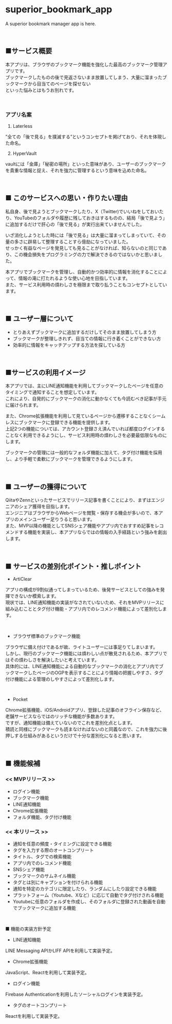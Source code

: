 # superior_bookmark_app
A superior bookmark manager app is here.

<br/>

## ■サービス概要

本アプリは、ブラウザのブックマーク機能を強化した最高のブックマーク管理アプリです。<br/>
ブックマークしたものの後で見返さないまま放置してしまう、大量に溜まったブックマークから目当てのページを探せない<br/>
といった悩みとはもうお別れです。

<br/>

### アプリ名案
1. Laterless

”全ての「後で見る」を撲滅する”というコンセプトを掲げており、それを体現した命名。<br/>

2. HyperVault

vaultには「金庫」「秘密の場所」といった意味があり、ユーザーのブックマークを貴重な情報と捉え、それを強力に管理するという意味を込めた命名。<br/>


<br/>

## ■ このサービスへの思い・作りたい理由

私自身、後で見ようとブックマークしたり、X（Twitter)でいいねをしておいたり、YouTubeのフォルダや履歴に残しておきはするものの、結局「後で見よう」に追加するだけで肝心の「後で見る」が実行出来ていませんでした。<br/>

いざ消化しようとした時には「後で見る」は大量に溜まってしまっていて、その量の多さに辟易して整理することすら億劫になっていました。<br/>
せっかく有益なページを発見しても見ることがなければ、知らないのと同じであり、この機会損失をプログラミングの力で解決できるのではないかと思いました。<br/>

本アプリでブックマークを管理し、自動的かつ効率的に情報を消化することによって、情報の滝に打たれるような使い心地を目指しています。<br/>
また、サービス利用時の煩わしさを極限まで取り払うこともコンセプトとしています。

<br/>


## ■ ユーザー層について

- とりあえずブックマークに追加するだけしてそのまま放置してしまう方
- ブックマークが整理しきれず、目当ての情報に行き着くことができない方
- 効率的に情報をキャッチアップする方法を探している方

<br/>

## ■サービスの利用イメージ

本アプリでは、主にLINE通知機能を利用してブックマークしたページを任意のタイミングで通知することを想定しています。<br/>
これにより、自発的にブックマークの消化に動かなくても今読むべき記事が手元に届けられます。

また、Chrome拡張機能を利用して見ているページから遷移することなくシームレスにブックマークに登録できる機能を提供します。<br/>
上記2つの機能については、アカウント登録さえ済んでいれば都度ログインすることなく利用できるようにし、サービス利用時の煩わしさを必要最低限なものにします。

ブックマークの管理には一般的なフォルダ機能に加えて、タグ付け機能を採用し、より手軽で柔軟にブックマークを管理できるようにします。

<br/>


## ■ ユーザーの獲得について

QiitaやZennといったサービスでリリース記事を書くことにより、まずはエンジニアのシェア獲得を目指します。<br/>
エンジニアはブラウザからWebページを閲覧・保存する機会が多いので、本アプリのメインユーザー足りうると思います。<br/>
また、MVP以降の機能としてSNSシェア機能やアプリ内でおすすめ記事をレコメンドする機能を実装し、本アプリならではの情報の入手経路という強みを創出します。

<br/>

## ■ サービスの差別化ポイント・推しポイント

- ArtiClear
  
アプリの構成が9割似通ってしまっているため、後発サービスとしての強みを発揮できないか模索します。<br/>
現状では、LINE通知機能の実装がなされていないため、それをMVPリリースに組み込むこととタグ付け機能・アプリ内でのレコメンド機能によって差別化します。

<br/>

- ブラウザ標準のブックマーク機能
  
ブラウザに備え付けであるが故、ライトユーザーには事足りてしまいます。<br/>
しかし、現行のブックマーク機能には煩わしい点が散見されるため、本アプリではその煩わしさを解決したいと考えています。<br/>
具体的には、LINE通知機能による自動的なブックマークの消化とアプリ内でブックマークしたページのOGPを表示することにより情報の把握しやすさ、タグ付け機能による管理のしやすさによって差別化します。

<br/>

- Pocket
  
Chrome拡張機能、iOS/Androidアプリ、登録した記事のオフライン保存など、老舗サービスならではのリッチな機能が多数あります。<br/>
ですが、通知機能は備えていないのでこれを差別化点とします。<br/>
積読と同様にブックマークも読まなければないのと同義なので、これを強力に後押しする仕組みがあるというだけで十分な差別化になると思います。

<br/>

## ■ 機能候補

### << MVPリリース >>

- ログイン機能
- ブックマーク機能
- LINE通知機能
- Chrome拡張機能
- フォルダ機能、タグ付け機能

### << 本リリース >>
- 通知を任意の頻度・タイミングに設定できる機能
- タグを入力する際のオートコンプリート
- タイトル、タグでの検索機能
- アプリ内でのレコメンド機能
- SNSシェア機能
- ブックマークのサムネイル機能
- タグとは別にキャプションを付けられる機能
- 通知を特定のカテゴリに限定したり、ランダムにしたり設定できる機能
- プラットフォーム（Youtube、Xなど）に応じて自動でタグ付けされる機能
- Youtubeに任意のフォルダを作成し、そのフォルダに登録された動画を自動でブックマークに追加する機能

<br/>

■ 機能の実装方針予定
- LINE通知機能

LINE Messaging APIかLIFF APIを利用して実装予定。

- Chrome拡張機能

JavaScript、Reactを利用して実装予定。

- ログイン機能

Firebase Authenticationを利用したソーシャルログインを実装予定。

- タグのオートコンプリート
  
Reactを利用して実装予定。

